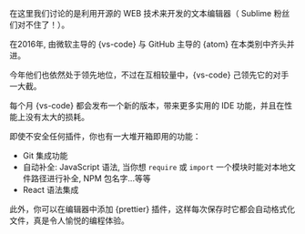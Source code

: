 在这里我们讨论的是利用开源的 WEB 技术来开发的文本编辑器（ Sublime 粉丝们对不住了！）。

在2016年, 由微软主导的 {vs-code} 与 GitHub 主导的 {atom} 在本类别中齐头并进。

今年他们也依然处于领先地位，不过在互相较量中，{vs-code} 己领先它的对手一大截。

每个月 {vs-code} 都会发布一个新的版本，带来更多实用的 IDE 功能，并且在性能上没有太大的损耗。

即使不安全任何插件，你也有一大堆开箱即用的功能：

* Git 集成功能
* 自动补全: JavaScript 语法, 当你想 `require` 或 `import` 一个模块时能对本地文件路径进行补全, NPM 包名字...等等
* React 语法集成

此外，你可以在编辑器中添加 {prettier} 插件，这样每次保存时它都会自动格式化文件，真是令人愉悦的编程体验。
